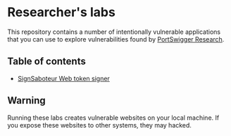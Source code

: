 # Researcher's labs
This repository contains a number of intentionally vulnerable applications that you can use to explore vulnerabilities found by [PortSwigger Research](https://portswigger.net/research). 


## Table of contents

- [SignSaboteur Web token signer](/signsaboteur-web-token-signer/)

## Warning
Running these labs creates vulnerable websites on your local machine. If you expose these websites to other systems, they may hacked.
